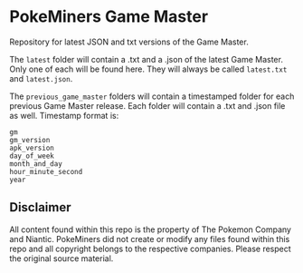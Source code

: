 # PokeMiners Game Master
Repository for latest JSON and txt versions of the Game Master.

The `latest` folder will contain a .txt and a .json of the latest Game Master. Only one of each will be found here. They will always be called `latest.txt` and `latest.json`.

The `previous_game_master` folders will contain a timestamped folder for each previous Game Master release. Each folder will contain a .txt and .json file as well. Timestamp format is:

`gm`  
`gm_version`  
`apk_version`  
`day_of_week`  
`month_and_day`  
`hour_minute_second`  
`year`

## Disclaimer
All content found within this repo is the property of The Pokemon Company and Niantic. PokeMiners did not create or modify any files found within this repo and all copyright belongs to the respective companies. Please respect the original source material.